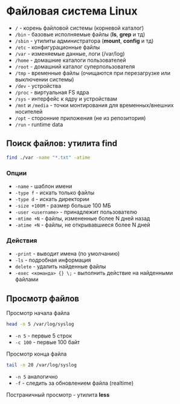 
# Файловая система Linux

- `/` - корень файловой системы (корневой каталог)
- `/bin` - базовые исполняемые файлы (**ls**, **grep** и тд)
- `/sbin` - утилиты администратора (**mount**, **config** и тд)
- `/etc` - конфигурационные файлы
- `/var` - изменяемые данные, логи (/var/log)
- `/home` - домашние каталоги пользователей
- `/root` - домашний каталог суперпользователя
- `/tmp` - временные файлы (очищаются при перезагрузке или выключении системы)
- `/dev` - устройства
- `/proc` - виртуальная FS ядра
- `/sys` - интерфейс к ядру и устройствам
- `/mnt` и `/media` - точки монтирования для временных/внешних носителей
- `/opt` - сторонние приложения (не из репозитория)
- `/run` - runtime data


## Поиск файлов: утилита find

```bash
find ./var -name "*.txt" -atime
```

### Опции

- `-name` - шаблон имени
- `-type f` - искать только файлы
- `-type d` - искать директории
- `-size +100M` - размер больше 100 МБ
- `-user <username>` - принадлежит пользователю
- `-mtime +N` - файлы, измененные более N дней назад
- `-atime +N` - файлы, не открывавшиеся более N дней

### Действия

- `-print` - выводит имена (по умолчанию)
- `-ls` - подробная информация
- `delete` - удалить найденные файлы
- `-exec <команда> {} \;` - выполнить действие на найденными файлами


## Просмотр файлов

Просмотр начала файла

```bash
head -n 5 /var/log/syslog
```

- `-n 5` - первые 5 строк
- `-c 100` - первые 100 байт

Просмотр конца файла

```bash
tail -n 20 /var/log/syslog
```

- `-n 5` аналогично
- `-f` - следить за обновлением файла (realtime)

Постраничный просмотр - утилита **less**